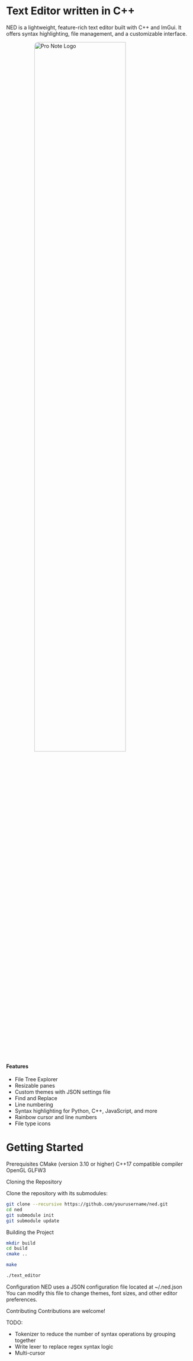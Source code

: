# Text Editor written in C++
NED is a lightweight, feature-rich text editor built with C++ and ImGui. It offers syntax highlighting, file management, and a customizable interface.


<img src="https://i.imgur.com/Sb9geeH.png" alt="Pro Note Logo" width="70%" style="display: block; margin: auto; border-radius: 10px;">

#### Features
- File Tree Explorer
- Resizable panes
- Custom themes with JSON settings file
- Find and Replace
- Line numbering
- Syntax highlighting for Python, C++, JavaScript, and more
- Rainbow cursor and line numbers
- File type icons

# Getting Started
Prerequisites
CMake (version 3.10 or higher)
C++17 compatible compiler
OpenGL
GLFW3

Cloning the Repository

Clone the repository with its submodules:
```sh
git clone --recursive https://github.com/yourusername/ned.git
cd ned
git submodule init
git submodule update

```

Building the Project
```sh
mkdir build
cd build
cmake ..

make

./text_editor
```


Configuration
NED uses a JSON configuration file located at ~/.ned.json You can modify this file to change themes, font sizes, and other editor preferences.


Contributing
Contributions are welcome! 

TODO:
 - Tokenizer to reduce the number of syntax operations by grouping together
 - Write lexer to replace regex syntax logic
 - Multi-cursor